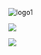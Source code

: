 ![logo1](https://github.com/gzmatte/gzmatte/assets/117684932/0769bd7e-1aa4-4cd1-8db4-2619885b21aa)

[<img src="[https://github-production-user-asset-6210df.s3.amazonaws.com/117684932/266586043-0e2b6799-d9f9-4a70-b8b3-050042a9a3f1.png">](http://example.com/)

[<img src="img/myImage.png">](http://example.com/)
